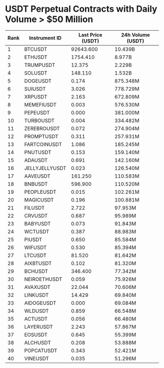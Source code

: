 # USDT Perpetual Contracts with Daily Volume > $50 Million

| Rank | Instrument ID | Last Price (USDT) | 24h Volume (USDT) |
|------|---------------|-------------------|-------------------|
| 1 | BTCUSDT | 92643.600 | 10.439B |
| 2 | ETHUSDT | 1754.410 | 8.977B |
| 3 | TRUMPUSDT | 12.375 | 2.229B |
| 4 | SOLUSDT | 148.110 | 1.532B |
| 5 | DOGEUSDT | 0.174 | 875.348M |
| 6 | SUIUSDT | 3.026 | 778.729M |
| 7 | XRPUSDT | 2.163 | 672.809M |
| 8 | MEMEFIUSDT | 0.003 | 576.530M |
| 9 | PEPEUSDT | 0.000 | 381.000M |
| 10 | TURBOUSDT | 0.004 | 334.482M |
| 11 | ZEREBROUSDT | 0.072 | 274.904M |
| 12 | PROMPTUSDT | 0.311 | 257.931M |
| 13 | FARTCOINUSDT | 1.086 | 185.245M |
| 14 | PNUTUSDT | 0.153 | 159.140M |
| 15 | ADAUSDT | 0.691 | 142.160M |
| 16 | JELLYJELLYUSDT | 0.023 | 126.540M |
| 17 | AAVEUSDT | 161.250 | 110.583M |
| 18 | BNBUSDT | 596.900 | 110.520M |
| 19 | PEOPLEUSDT | 0.015 | 102.261M |
| 20 | MAGICUSDT | 0.196 | 100.881M |
| 21 | FILUSDT | 2.722 | 97.953M |
| 22 | CRVUSDT | 0.687 | 95.989M |
| 23 | BABYUSDT | 0.073 | 91.843M |
| 24 | WCTUSDT | 0.387 | 88.983M |
| 25 | PIUSDT | 0.650 | 85.584M |
| 26 | WIFUSDT | 0.530 | 85.394M |
| 27 | LTCUSDT | 81.520 | 81.642M |
| 28 | AIXBTUSDT | 0.102 | 81.320M |
| 29 | BCHUSDT | 346.400 | 77.342M |
| 30 | NEIROETHUSDT | 0.059 | 75.926M |
| 31 | AVAXUSDT | 22.044 | 70.606M |
| 32 | LINKUSDT | 14.429 | 69.840M |
| 33 | AIDOGEUSDT | 0.000 | 69.084M |
| 34 | WLDUSDT | 0.859 | 66.548M |
| 35 | ACTUSDT | 0.056 | 66.480M |
| 36 | LAYERUSDT | 2.243 | 57.867M |
| 37 | EOSUSDT | 0.645 | 55.399M |
| 38 | ALCHUSDT | 0.208 | 53.888M |
| 39 | POPCATUSDT | 0.343 | 52.421M |
| 40 | VINEUSDT | 0.035 | 51.296M |
